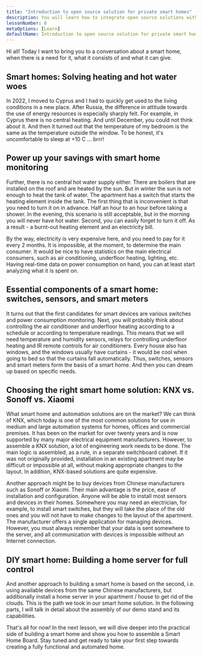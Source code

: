 ```yaml
---
title: "Introduction to open source solution for private smart homes"
description: You will learn how to integrate open source solutions with inexpensive smart devices to make your smart home privately oriented and not dependent on clouds in its work.
lessonNumber: 0
metaOptions: [Learn]
defaultName: Introduction to open source solution for private smart homes
---
```


<LessonImages src="open-source-private-smart-home-intro.png" alt="image" imageClasses="mb full" />

<RoboAcademyText>
  Hi all! Today I want to bring you to a conversation about a smart home, when there is a need for it, what it consists of and what it can give.
</RoboAcademyText>

## Smart homes: Solving heating and hot water woes

In 2022, I moved to Cyprus and I had to quickly get used to the living conditions in a new place. After Russia, the difference in attitude towards the use of energy resources is especially sharply felt. For example, in Cyprus there is no central heating. And until December, you could not think about it. And then it turned out that the temperature of my bedroom is the same as the temperature outside the window. To be honest, it's uncomfortable to sleep at +10 С ... brrr!

## Power up your savings with smart home monitoring

Further, there is no central hot water supply either. There are boilers that are installed on the roof and are heated by the sun. But in winter the sun is not enough to heat the tank of water. The apartment has a switch that starts the heating element inside the tank. The first thing that is inconvenient is that you need to turn it on in advance. Half an hour to an hour before taking a shower. In the evening, this scenario is still acceptable, but in the morning you will never have hot water. Second, you can easily forget to turn it off. As a result - a burnt-out heating element and an electricity bill.

By the way, electricity is very expensive here, and you need to pay for it every 2 months. It is impossible, at the moment, to determine the main consumer. It would be nice to have statistics on the main electrical consumers, such as air conditioning, underfloor heating, lighting, etc. Having real-time data on power consumption on hand, you can at least start analyzing what it is spent on.

## Essential components of a smart home: switches, sensors, and smart meters

It turns out that the first candidates for smart devices are various switches and power consumption monitoring. Next, you will probably think about controlling the air conditioner and underfloor heating according to a schedule or according to temperature readings. This means that we will need temperature and humidity sensors, relays for controlling underfloor heating and IR remote controls for air conditioners. Every house also has windows, and the windows usually have curtains - it would be cool when going to bed so that the curtains fall automatically. Thus, switches, sensors and smart meters form the basis of a smart home. And then you can dream up based on specific needs.

## Choosing the right smart home solution: KNX vs. Sonoff vs. Xiaomi

What smart home and automation solutions are on the market? We can think of KNX, which today is one of the most common solutions for use in medium and large automation systems for homes, offices and commercial premises. It has been on the market for over twenty years and is now supported by many major electrical equipment manufacturers. However, to assemble a KNX solution, a lot of engineering work needs to be done. The main logic is assembled, as a rule, in a separate switchboard cabinet. If it was not originally provided, installation in an existing apartment may be difficult or impossible at all, without making appropriate changes to the layout. In addition, KNX-based solutions are quite expensive.

Another approach might be to buy devices from Chinese manufacturers such as Sonoff or Xiaomi. Their main advantage is the price, ease of installation and configuration. Anyone will be able to install most sensors and devices in their homes. Somewhere you may need an electrician, for example, to install smart switches, but they will take the place of the old ones and you will not have to make changes to the layout of the apartment. The manufacturer offers a single application for managing devices. However, you must always remember that your data is sent somewhere to the server, and all communication with devices is impossible without an Internet connection.


## DIY smart home: Building a home server for full control

And another approach to building a smart home is based on the second, i.e. using available devices from the same Chinese manufacturers, but additionally install a home server in your apartment / house to get rid of the clouds. This is the path we took in our smart home solution. In the following parts, I will talk in detail about the assembly of our demo stand and its capabilities.

<RoboAcademyText fWeight="500">
  That's all for now! In the next lesson, we will dive deeper into the practical side of building a smart home and show you how to assemble a Smart Home Board. Stay tuned and get ready to take your first step towards creating a fully functional and automated home.
</RoboAcademyText>